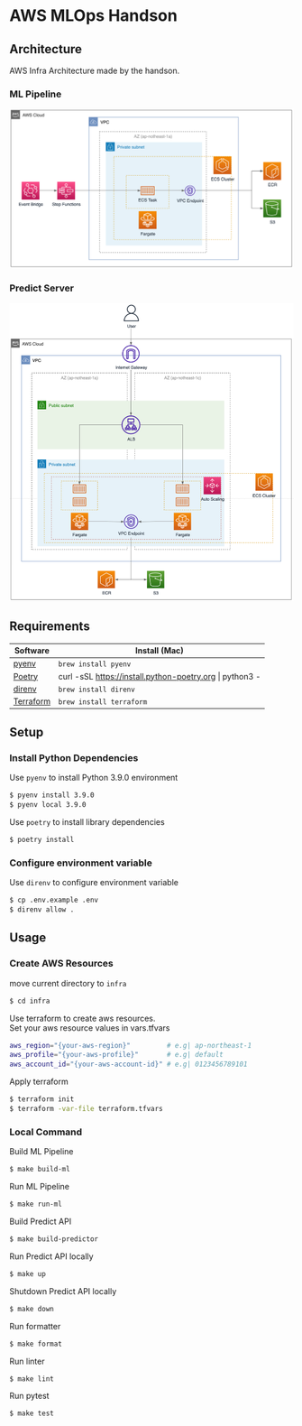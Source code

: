 # AWS MLOps Handson
## Architecture
AWS Infra Architecture made by the handson.
### ML Pipeline
![ml_pipeline](./imgs/ml_pipeline_architecture.png)

### Predict Server
![predict_server](./imgs/predict_server_architecture.png)

## Requirements
| Software                   | Install (Mac)              |
|----------------------------|----------------------------|
| [pyenv](https://github.com/pyenv/pyenv#installation)             | `brew install pyenv`       |
| [Poetry](https://python-poetry.org/docs/#installation)           | curl -sSL https://install.python-poetry.org &#x7C; python3 - |
| [direnv](https://formulae.brew.sh/formula/direnv)           | `brew install direnv`      |
| [Terraform](https://developer.hashicorp.com/terraform/tutorials/aws-get-started/install-cli#install-terraform)    | `brew install terraform`   |

## Setup
### Install Python Dependencies
Use `pyenv` to install Python 3.9.0 environment
```bash
$ pyenv install 3.9.0
$ pyenv local 3.9.0
```

Use `poetry` to install library dependencies 
```bash
$ poetry install
```

### Configure environment variable
Use `direnv` to configure environment variable
```bash
$ cp .env.example .env
$ direnv allow .
```

## Usage
### Create AWS Resources
move current directory to `infra` 
```bash
$ cd infra
```

Use terraform to create aws resources.   
Set your aws resource values in vars.tfvars
```bash
aws_region="{your-aws-region}"         # e.g| ap-northeast-1
aws_profile="{your-aws-profile}"       # e.g| default
aws_account_id="{your-aws-account-id}" # e.g| 0123456789101
```
Apply terraform
```bash
$ terraform init
$ terraform -var-file terraform.tfvars
```


### Local Command
Build ML Pipeline
```bash
$ make build-ml
```

Run ML Pipeline
```bash
$ make run-ml
```

Build Predict API
```bash
$ make build-predictor
```

Run Predict API locally
```bash
$ make up
```

Shutdown Predict API locally
```bash
$ make down
```

Run formatter
```bash
$ make format
```

Run linter 
```bash
$ make lint 
```

Run pytest 
```bash
$ make test 
```
